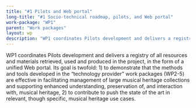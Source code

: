```yaml
---
title: "#1 Pilots and Web portal"
long-title: "#1 Socio-technical roadmap, pilots, and Web portal"
work-package: "WP1"
parent: "Work packages"
layout: wp
description: "WP1 coordinates Pilots development and delivers a registry of all resources and materials retrieved, used and produced in the project, in the form of a unified Web portal."
--- 
```

WP1 coordinates Pilots development and delivers a registry of all resources and materials retrieved, used and produced in the project, in the form of a unified Web portal. Its goal is twofold: 1) to demonstrate that the methods and tools developed in the “technology provider” work packages (WP2-5) are effective in facilitating management of large musical heritage collections and supporting enhanced understanding, preservation of, and interaction with, musical heritage, 2) to contribute to push the state of the art in relevant, though specific, musical heritage use cases.
